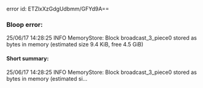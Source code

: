 error id: ETZlxXzGdgUdbmm/GFYd9A==
### Bloop error:

25/06/17 14:28:25 INFO MemoryStore: Block broadcast_3_piece0 stored as bytes in memory (estimated size 9.4 KiB, free 4.5 GiB)
#### Short summary: 

25/06/17 14:28:25 INFO MemoryStore: Block broadcast_3_piece0 stored as bytes in memory (estimated si...
